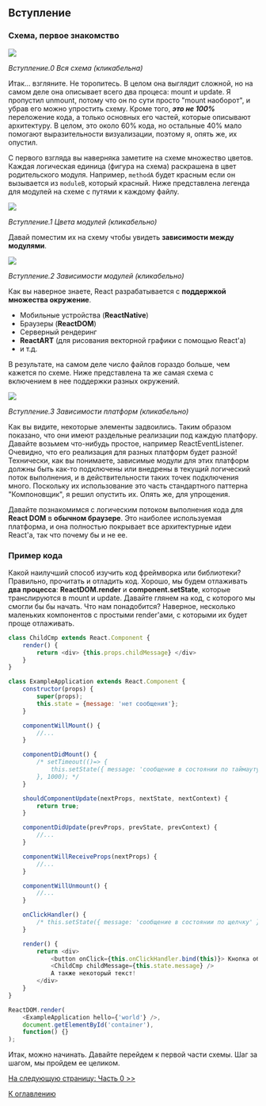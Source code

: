 ## Вступление

### Схема, первое знакомство


[![](../../../images/intro/all-page-stack-reconciler-25-scale.jpg)](../images/intro/all-page-stack-reconciler.svg)

<em>Вступление.0 Вся схема (кликабельна)</em>

Итак... взгляните. Не торопитесь. В целом она выглядит сложной, но на самом деле она описывает всего два процеса: mount и update. Я пропустил unmount, потому что он по сути просто "mount наоборот", и убрав его можно упростить схему. Кроме того, ***это не 100%*** переложение кода, а только основных его частей, которые описывают архитектуру. В целом, это около 60% кода, но остальные 40% мало помогают выразительности визуализации, поэтому я, опять же, их опустил. 

С первого взгляда вы наверняка заметите на схеме множество цветов. Каждая логическая единица (фигура на схема) раскрашена в цвет родительского модуля. Например, `methodA` будет красным если он вызывается из `moduleB`, который красный. Ниже представлена легенда для модулей на схеме с путями к каждому файлу.

[![](https://rawgit.com/Bogdan-Lyashenko/Under-the-hood-ReactJS/7c2372e1/stack/images/intro/modules-src-path.svg)](https://rawgit.com/Bogdan-Lyashenko/Under-the-hood-ReactJS/7c2372e1/stack/images/intro/modules-src-path.svg)

<em>Вступление.1 Цвета модулей (кликабельно)</em>

Давай поместим их на схему чтобы увидеть **зависимости между модулями**.

[![](https://rawgit.com/Bogdan-Lyashenko/Under-the-hood-ReactJS/7c2372e1/stack/images/intro/files-scheme.svg)](https://rawgit.com/Bogdan-Lyashenko/Under-the-hood-ReactJS/7c2372e1/stack/images/intro/files-scheme.svg)

<em>Вступление.2 Зависимости модулей (кликабельно)</em>

Как вы наверное знаете, React разрабатывается с **поддержкой множества окружение**. 
- Мобильные устройства (**ReactNative**)
- Браузеры (**ReactDOM**)
- Серверный рендеринг
- **ReactART** (для рисования векторной графики с помощью React'а)
- и т.д.

В результате, на самом деле число файлов гораздо больше, чем кажется по схеме. Ниже представлена та же самая схема с включением в нее поддержки разных окружений.

[![](https://rawgit.com/Bogdan-Lyashenko/Under-the-hood-ReactJS/7c2372e1/stack/images/intro/modules-per-platform-scheme.svg)](https://rawgit.com/Bogdan-Lyashenko/Under-the-hood-ReactJS/7c2372e1/stack/images/intro/modules-per-platform-scheme.svg)

<em>Вступление.3 Зависимости платформ (кликабельно)</em>

Как вы видите, некоторые элементы задвоились. Таким образом показано, что они имеют раздельные реализации под каждую платфору. Давайте возьмем что-нибудь простое, например ReactEventListener. Очевидно, что его реализация для разных платформ будет разной! Технически, как вы понимаете, зависимые модули для этих платформ должны быть как-то подключены или внедрены в текущий логический поток выполнения, и в действительности таких точек подключения много. Поскольку их использование это часть стандартного паттерна "Компоновщик", я решил опустить их. Опять же, для упрощения.

Давайте познакомимся с логическим потоком выполнения кода для **React DOM** в **обычном браузере**. Это наиболее используемая платформа, и она полностью покрывает все архитектурные идеи React'а, так что почему бы и не ее.


### Пример кода

Какой наилучший способ изучить код фреймворка или библиотеки? Правильно, прочитать и отладить код. Хорошо, мы будем отлаживать **два процесса**: **ReactDOM.render** и **component.setState**, которые транслируются в mount и update. Давайте глянем на код, с которого мы смогли бы бы начать. Что нам понадобится? Наверное, несколько маленьких компонентов с простыми render'ами, с которыми их будет проще отлаживать.

```javascript
class ChildCmp extends React.Component {
    render() {
        return <div> {this.props.childMessage} </div>
    }
}

class ExampleApplication extends React.Component {
    constructor(props) {
        super(props);
        this.state = {message: 'нет сообщения'};
    }

    componentWillMount() {
        //...
    }

    componentDidMount() {
        /* setTimeout(()=> {
            this.setState({ message: 'сообщение в состоянии по таймауту' });
        }, 1000); */
    }

    shouldComponentUpdate(nextProps, nextState, nextContext) {
        return true;
    }

    componentDidUpdate(prevProps, prevState, prevContext) {
        //...
    }

    componentWillReceiveProps(nextProps) {
        //...
    }

    componentWillUnmount() {
        //...
    }

    onClickHandler() {
        /* this.setState({ message: 'сообщение в состоянии по щелчку' }); */
    }

    render() {
        return <div>
            <button onClick={this.onClickHandler.bind(this)}> Кнопка обновления состояни </button>
            <ChildCmp childMessage={this.state.message} />
            А также некоторый текст!
        </div>
    }
}

ReactDOM.render(
    <ExampleApplication hello={'world'} />,
    document.getElementById('container'),
    function() {}
);
```

Итак, можно начинать. Давайте перейдем к первой части схемы. Шаг за шагом, мы пройдем ее целиком.

[На следующую страницу: Часть 0 >>](./Part-0.md)


[К оглавлению](./README.md)

